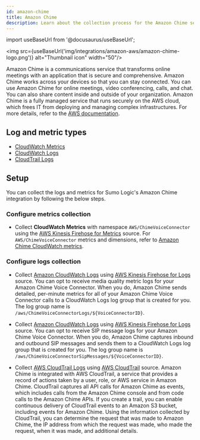 ```yaml
---
id: amazon-chime
title: Amazon Chime
description: Learn about the collection process for the Amazon Chime service.
---
```


import useBaseUrl from '@docusaurus/useBaseUrl';

<img src={useBaseUrl('img/integrations/amazon-aws/amazon-chime-logo.png')} alt="Thumbnail icon" width="50"/>

Amazon Chime is a communications service that transforms online meetings with an application that is secure and comprehensive. Amazon Chime works across your devices so that you can stay connected. You can use Amazon Chime for online meetings, video conferencing, calls, and chat. You can also share content inside and outside of your organization. Amazon Chime is a fully managed service that runs securely on the AWS cloud, which frees IT from deploying and managing complex infrastructures. For more details, refer to the [AWS documentation](https://docs.aws.amazon.com/chime/latest/ag/what-is-chime.html).

## Log and metric types
* [CloudWatch Metrics](https://docs.aws.amazon.com/chime/latest/ag/monitoring-cloudwatch.html)
* [CloudWatch Logs](https://docs.aws.amazon.com/chime/latest/ag/monitoring-cloudwatch.html#cw-logs)
* [CloudTrail Logs](https://docs.aws.amazon.com/chime/latest/ag/cloudtrail.html)


## Setup
You can collect the logs and metrics for Sumo Logic's Amazon Chime integration by following the below steps.

### Configure metrics collection
* Collect **CloudWatch Metrics** with namespace `AWS/ChimeVoiceConnector` using the [AWS Kinesis Firehose for Metrics](/docs/send-data/hosted-collectors/amazon-aws/aws-kinesis-firehose-metrics-source/) source. For `AWS/ChimeVoiceConnector` metrics and dimensions, refer to [Amazon Chime CloudWatch metrics](https://docs.aws.amazon.com/chime/latest/ag/monitoring-cloudwatch.html).
### Configure logs collection
* Collect [Amazon CloudWatch Logs](https://docs.aws.amazon.com/chime/latest/ag/monitoring-cloudwatch.html#cw-logs) using [AWS Kinesis Firehose for Logs](/docs/send-data/hosted-collectors/amazon-aws/aws-kinesis-firehose-logs-source/) source. You can opt to receive media quality metric logs for your Amazon Chime Voice Connector. When you do, Amazon Chime sends detailed, per-minute metrics for all of your Amazon Chime Voice Connector calls to a CloudWatch Logs log group that is created for you. The log group name is `/aws/ChimeVoiceConnectorLogs/${VoiceConnectorID}`. 

* Collect [Amazon CloudWatch Logs](https://docs.aws.amazon.com/chime/latest/ag/monitoring-cloudwatch.html#cw-logs) using [AWS Kinesis Firehose for Logs](/docs/send-data/hosted-collectors/amazon-aws/aws-kinesis-firehose-logs-source/) source. You can opt to receive SIP message logs for your Amazon Chime Voice Connector. When you do, Amazon Chime captures inbound and outbound SIP messages and sends them to a CloudWatch Logs log group that is created for you. The log group name is `/aws/ChimeVoiceConnectorSipMessages/${VoiceConnectorID}`. 

* Collect [AWS CloudTrail Logs](https://docs.aws.amazon.com/chime/latest/ag/cloudtrail.html) using [AWS CloudTrail](/docs/send-data/hosted-collectors/amazon-aws/aws-cloudtrail-source/) source. Amazon Chime is integrated with AWS CloudTrail, a service that provides a record of actions taken by a user, role, or AWS service in Amazon Chime. CloudTrail captures all API calls for Amazon Chime as events, which includes calls from the Amazon Chime console and from code calls to the Amazon Chime APIs. If you create a trail, you can enable continuous delivery of CloudTrail events to an Amazon S3 bucket, including events for Amazon Chime. Using the information collected by CloudTrail, you can determine the request that was made to Amazon Chime, the IP address from which the request was made, who made the request, when it was made, and additional details. 
